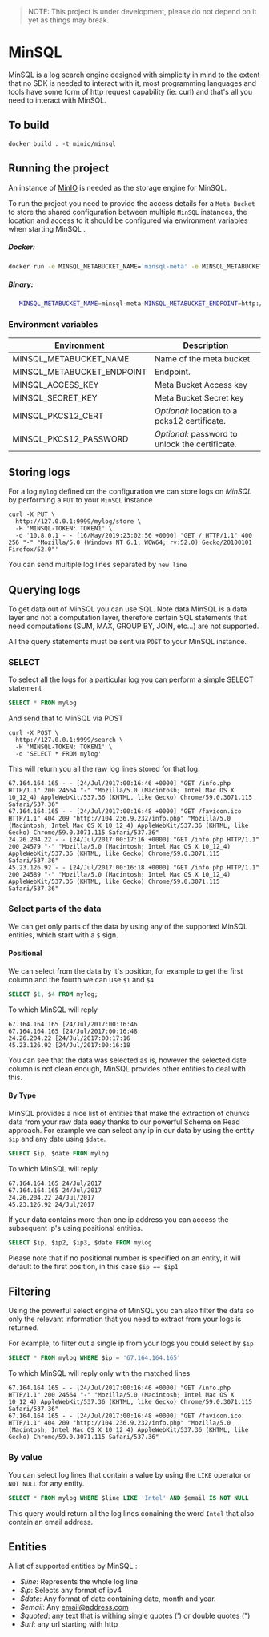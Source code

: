 > NOTE: This project is under development, please do not depend on it yet as things may break.

# MinSQL

MinSQL is a log search engine designed with simplicity in mind to the extent that no SDK is needed to interact with it, most programming languages and tools have some form of http request capability (ie: curl) and that's all you need to interact with MinSQL.

## To build

```
docker build . -t minio/minsql
```

## Running the project

An instance of [MinIO](https://github.com/minio/minio) is needed as the storage engine for MinSQL.

To run the project you need to provide the access details for a `Meta Bucket` to store the shared configuration between multiple `MinSQL` instances, the location and access to it should be configured via environment variables when starting MinSQL .

##### Docker:
````bash
docker run -e MINSQL_METABUCKET_NAME='minsql-meta' -e MINSQL_METABUCKET_ENDPOINT='http://localhost:9000' -e MINSQL_ACCESS_KEY='minio' -e MINSQL_SECRET_KEY='minio123' minio/minsql
````

##### Binary:
````bash
   MINSQL_METABUCKET_NAME=minsql-meta MINSQL_METABUCKET_ENDPOINT=http://localhost:9000 MINSQL_ACCESS_KEY=minio MINSQL_SECRET_KEY=minio123 minsql
````

### Environment variables

Environment |  Description |
--- | --- | 
MINSQL_METABUCKET_NAME | Name of the meta bucket.
MINSQL_METABUCKET_ENDPOINT | Endpoint.
MINSQL_ACCESS_KEY | Meta Bucket Access key
MINSQL_SECRET_KEY | Meta Bucket Secret key
MINSQL_PKCS12_CERT | *Optional:* location to a pcks12 certificate.
MINSQL_PKCS12_PASSWORD | *Optional:* password to unlock the certificate.


## Storing logs
For a log `mylog` defined on the configuration we can store logs on *MinSQL* by performing a `PUT` to your `MinSQL` instance

```
curl -X PUT \
  http://127.0.0.1:9999/mylog/store \
  -H 'MINSQL-TOKEN: TOKEN1' \
  -d '10.8.0.1 - - [16/May/2019:23:02:56 +0000] "GET / HTTP/1.1" 400 256 "-" "Mozilla/5.0 (Windows NT 6.1; WOW64; rv:52.0) Gecko/20100101 Firefox/52.0"'
```

You can send multiple log lines separated by `new line`

## Querying logs

To get data out of MinSQL you can use SQL. Note data MinSQL is a data layer and not a computation layer, therefore certain SQL statements that need computations (SUM, MAX, GROUP BY, JOIN, etc...) are not supported.

All the query statements must be sent via `POST` to your MinSQL instance.

### SELECT

To select all the logs for a particular log you can perform a simple SELECT statement
```sql
SELECT * FROM mylog
```

And send that to MinSQL via POST
```
curl -X POST \
  http://127.0.0.1:9999/search \
  -H 'MINSQL-TOKEN: TOKEN1' \
  -d 'SELECT * FROM mylog'
```

This will return you all the raw log lines stored for that log.
```
67.164.164.165 - - [24/Jul/2017:00:16:46 +0000] "GET /info.php HTTP/1.1" 200 24564 "-" "Mozilla/5.0 (Macintosh; Intel Mac OS X 10_12_4) AppleWebKit/537.36 (KHTML, like Gecko) Chrome/59.0.3071.115 Safari/537.36"
67.164.164.165 - - [24/Jul/2017:00:16:48 +0000] "GET /favicon.ico HTTP/1.1" 404 209 "http://104.236.9.232/info.php" "Mozilla/5.0 (Macintosh; Intel Mac OS X 10_12_4) AppleWebKit/537.36 (KHTML, like Gecko) Chrome/59.0.3071.115 Safari/537.36"
24.26.204.22 - - [24/Jul/2017:00:17:16 +0000] "GET /info.php HTTP/1.1" 200 24579 "-" "Mozilla/5.0 (Macintosh; Intel Mac OS X 10_12_4) AppleWebKit/537.36 (KHTML, like Gecko) Chrome/59.0.3071.115 Safari/537.36"
45.23.126.92 - - [24/Jul/2017:00:16:18 +0000] "GET /info.php HTTP/1.1" 200 24589 "-" "Mozilla/5.0 (Macintosh; Intel Mac OS X 10_12_4) AppleWebKit/537.36 (KHTML, like Gecko) Chrome/59.0.3071.115 Safari/537.36"
```

### Select parts of the data
We can get only parts of the data by using any of the supported MinSQL entities, which start with a `$` sign.

#### Positional
We can select from the data by it's position, for example to get the first column and the fourth we can use `$1` and `$4`
```sql
SELECT $1, $4 FROM mylog;
```

To which MinSQL will reply
```
67.164.164.165 [24/Jul/2017:00:16:46
67.164.164.165 [24/Jul/2017:00:16:48
24.26.204.22 [24/Jul/2017:00:17:16
45.23.126.92 [24/Jul/2017:00:16:18
```

You can see that the data was selected as is, however the selected date column is not clean enough, MinSQL provides other entities to deal with this.

#### By Type

MinSQL provides a nice list of entities that make the extraction of chunks data from your raw data easy thanks to our powerful Schema on Read approach. For example we can select any ip in our data by using the entity `$ip` and any date using `$date`.
```sql
SELECT $ip, $date FROM mylog
```

To which MinSQL will reply
```
67.164.164.165 24/Jul/2017
67.164.164.165 24/Jul/2017
24.26.204.22 24/Jul/2017
45.23.126.92 24/Jul/2017
```

If your data contains more than one ip address you can access the subsequent ip's using positional entities.
```sql
SELECT $ip, $ip2, $ip3, $date FROM mylog
```

Please note that if no positional number is specified on an entity, it will default to the first position, in this case `$ip == $ip1`

## Filtering
Using the powerful select engine of MinSQL you can also filter the data so only the relevant information that you need to extract from your logs is returned.

For example, to filter out a single ip from your logs you could select by `$ip`

```sql
SELECT * FROM mylog WHERE $ip = '67.164.164.165'
```

To which MinSQL will reply only with the matched lines

```
67.164.164.165 - - [24/Jul/2017:00:16:46 +0000] "GET /info.php HTTP/1.1" 200 24564 "-" "Mozilla/5.0 (Macintosh; Intel Mac OS X 10_12_4) AppleWebKit/537.36 (KHTML, like Gecko) Chrome/59.0.3071.115 Safari/537.36"
67.164.164.165 - - [24/Jul/2017:00:16:48 +0000] "GET /favicon.ico HTTP/1.1" 404 209 "http://104.236.9.232/info.php" "Mozilla/5.0 (Macintosh; Intel Mac OS X 10_12_4) AppleWebKit/537.36 (KHTML, like Gecko) Chrome/59.0.3071.115 Safari/537.36"
```

### By value

You can select log lines that contain a value by using the `LIKE` operator or `NOT NULL` for any entity.

```sql
SELECT * FROM mylog WHERE $line LIKE 'Intel' AND $email IS NOT NULL
```

This query would return all the log lines conaining the word `Intel` that also contain an email address.

## Entities

A list of supported entities by MinSQL :

* *$line*: Represents the whole log line
* *$ip*: Selects any format of ipv4
* *$date*: Any format of date containing date, month and year.
* *$email*: Any email@address.com
* *$quoted*: any text that is withing single quotes (') or double quotes (")
* *$url*: any url starting with http
